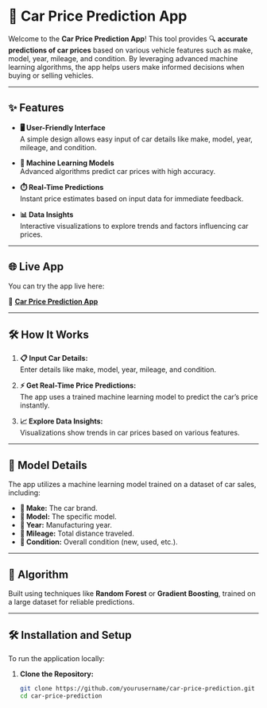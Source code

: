 # 🚗 Car Price Prediction App

Welcome to the **Car Price Prediction App**! This tool provides 🔍 **accurate predictions of car prices** based on various vehicle features such as make, model, year, mileage, and condition. By leveraging advanced machine learning algorithms, the app helps users make informed decisions when buying or selling vehicles.

---

## ✨ Features

- **🖥️ User-Friendly Interface**  
  A simple design allows easy input of car details like make, model, year, mileage, and condition.

- **🤖 Machine Learning Models**  
  Advanced algorithms predict car prices with high accuracy.

- **⏱️ Real-Time Predictions**  
  Instant price estimates based on input data for immediate feedback.

- **📊 Data Insights**  
  Interactive visualizations to explore trends and factors influencing car prices.

---

## 🌐 Live App  

You can try the app live here:  

🔗 **[Car Price Prediction App](https://predictionapp-cyryx5uotzubjqm5rd6eat.streamlit.app/)**  

---

## 🛠️ How It Works

1. **📋 Input Car Details:**  
   Enter details like make, model, year, mileage, and condition.

2. **⚡ Get Real-Time Price Predictions:**  
   The app uses a trained machine learning model to predict the car’s price instantly.

3. **📈 Explore Data Insights:**  
   Visualizations show trends in car prices based on various features.

---

## 📂 Model Details  

The app utilizes a machine learning model trained on a dataset of car sales, including:

- **🚗 Make:** The car brand.  
- **📄 Model:** The specific model.  
- **📅 Year:** Manufacturing year.  
- **🏁 Mileage:** Total distance traveled.  
- **🔧 Condition:** Overall condition (new, used, etc.).

---

## 🧠 Algorithm  

Built using techniques like **Random Forest** or **Gradient Boosting**, trained on a large dataset for reliable predictions.

---

## 🛠️ Installation and Setup  

To run the application locally:

1. **Clone the Repository:**  
   ```bash
   git clone https://github.com/yourusername/car-price-prediction.git
   cd car-price-prediction
